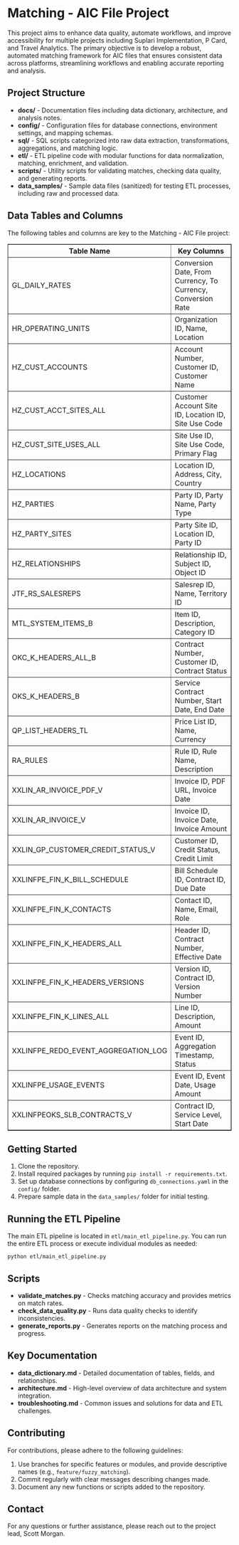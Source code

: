 <!DOCTYPE html>
<html lang="en">
<head>
    <meta charset="UTF-8">
    <meta name="viewport" content="width=device-width, initial-scale=1.0">
    <title>README - Matching AIC File Project</title>
</head>
<body>

<h1>Matching - AIC File Project</h1>

<p>This project aims to enhance data quality, automate workflows, and improve accessibility for multiple projects including Suplari Implementation, P Card, and Travel Analytics. The primary objective is to develop a robust, automated matching framework for AIC files that ensures consistent data across platforms, streamlining workflows and enabling accurate reporting and analysis.</p>

<h2>Project Structure</h2>
<ul>
    <li><strong>docs/</strong> - Documentation files including data dictionary, architecture, and analysis notes.</li>
    <li><strong>config/</strong> - Configuration files for database connections, environment settings, and mapping schemas.</li>
    <li><strong>sql/</strong> - SQL scripts categorized into raw data extraction, transformations, aggregations, and matching logic.</li>
    <li><strong>etl/</strong> - ETL pipeline code with modular functions for data normalization, matching, enrichment, and validation.</li>
    <li><strong>scripts/</strong> - Utility scripts for validating matches, checking data quality, and generating reports.</li>
    <li><strong>data_samples/</strong> - Sample data files (sanitized) for testing ETL processes, including raw and processed data.</li>
</ul>

<h2>Data Tables and Columns</h2>
<p>The following tables and columns are key to the Matching - AIC File project:</p>

<table border="1" cellpadding="10" cellspacing="0">
    <thead>
        <tr>
            <th>Table Name</th>
            <th>Key Columns</th>
        </tr>
    </thead>
    <tbody>
        <tr>
            <td>GL_DAILY_RATES</td>
            <td>Conversion Date, From Currency, To Currency, Conversion Rate</td>
        </tr>
        <tr>
            <td>HR_OPERATING_UNITS</td>
            <td>Organization ID, Name, Location</td>
        </tr>
        <tr>
            <td>HZ_CUST_ACCOUNTS</td>
            <td>Account Number, Customer ID, Customer Name</td>
        </tr>
        <tr>
            <td>HZ_CUST_ACCT_SITES_ALL</td>
            <td>Customer Account Site ID, Location ID, Site Use Code</td>
        </tr>
        <tr>
            <td>HZ_CUST_SITE_USES_ALL</td>
            <td>Site Use ID, Site Use Code, Primary Flag</td>
        </tr>
        <tr>
            <td>HZ_LOCATIONS</td>
            <td>Location ID, Address, City, Country</td>
        </tr>
        <tr>
            <td>HZ_PARTIES</td>
            <td>Party ID, Party Name, Party Type</td>
        </tr>
        <tr>
            <td>HZ_PARTY_SITES</td>
            <td>Party Site ID, Location ID, Party ID</td>
        </tr>
        <tr>
            <td>HZ_RELATIONSHIPS</td>
            <td>Relationship ID, Subject ID, Object ID</td>
        </tr>
        <tr>
            <td>JTF_RS_SALESREPS</td>
            <td>Salesrep ID, Name, Territory ID</td>
        </tr>
        <tr>
            <td>MTL_SYSTEM_ITEMS_B</td>
            <td>Item ID, Description, Category ID</td>
        </tr>
        <tr>
            <td>OKC_K_HEADERS_ALL_B</td>
            <td>Contract Number, Customer ID, Contract Status</td>
        </tr>
        <tr>
            <td>OKS_K_HEADERS_B</td>
            <td>Service Contract Number, Start Date, End Date</td>
        </tr>
        <tr>
            <td>QP_LIST_HEADERS_TL</td>
            <td>Price List ID, Name, Currency</td>
        </tr>
        <tr>
            <td>RA_RULES</td>
            <td>Rule ID, Rule Name, Description</td>
        </tr>
        <tr>
            <td>XXLIN_AR_INVOICE_PDF_V</td>
            <td>Invoice ID, PDF URL, Invoice Date</td>
        </tr>
        <tr>
            <td>XXLIN_AR_INVOICE_V</td>
            <td>Invoice ID, Invoice Date, Invoice Amount</td>
        </tr>
        <tr>
            <td>XXLIN_GP_CUSTOMER_CREDIT_STATUS_V</td>
            <td>Customer ID, Credit Status, Credit Limit</td>
        </tr>
        <tr>
            <td>XXLINFPE_FIN_K_BILL_SCHEDULE</td>
            <td>Bill Schedule ID, Contract ID, Due Date</td>
        </tr>
        <tr>
            <td>XXLINFPE_FIN_K_CONTACTS</td>
            <td>Contact ID, Name, Email, Role</td>
        </tr>
        <tr>
            <td>XXLINFPE_FIN_K_HEADERS_ALL</td>
            <td>Header ID, Contract Number, Effective Date</td>
        </tr>
        <tr>
            <td>XXLINFPE_FIN_K_HEADERS_VERSIONS</td>
            <td>Version ID, Contract ID, Version Number</td>
        </tr>
        <tr>
            <td>XXLINFPE_FIN_K_LINES_ALL</td>
            <td>Line ID, Description, Amount</td>
        </tr>
        <tr>
            <td>XXLINFPE_REDO_EVENT_AGGREGATION_LOG</td>
            <td>Event ID, Aggregation Timestamp, Status</td>
        </tr>
        <tr>
            <td>XXLINFPE_USAGE_EVENTS</td>
            <td>Event ID, Event Date, Usage Amount</td>
        </tr>
        <tr>
            <td>XXLINFPEOKS_SLB_CONTRACTS_V</td>
            <td>Contract ID, Service Level, Start Date</td>
        </tr>
    </tbody>
</table>

<h2>Getting Started</h2>
<ol>
    <li>Clone the repository.</li>
    <li>Install required packages by running <code>pip install -r requirements.txt</code>.</li>
    <li>Set up database connections by configuring <code>db_connections.yaml</code> in the <code>config/</code> folder.</li>
    <li>Prepare sample data in the <code>data_samples/</code> folder for initial testing.</li>
</ol>

<h2>Running the ETL Pipeline</h2>
<p>The main ETL pipeline is located in <code>etl/main_etl_pipeline.py</code>. You can run the entire ETL process or execute individual modules as needed:</p>
<pre><code>python etl/main_etl_pipeline.py</code></pre>

<h2>Scripts</h2>
<ul>
    <li><strong>validate_matches.py</strong> - Checks matching accuracy and provides metrics on match rates.</li>
    <li><strong>check_data_quality.py</strong> - Runs data quality checks to identify inconsistencies.</li>
    <li><strong>generate_reports.py</strong> - Generates reports on the matching process and progress.</li>
</ul>

<h2>Key Documentation</h2>
<ul>
    <li><strong>data_dictionary.md</strong> - Detailed documentation of tables, fields, and relationships.</li>
    <li><strong>architecture.md</strong> - High-level overview of data architecture and system integration.</li>
    <li><strong>troubleshooting.md</strong> - Common issues and solutions for data and ETL challenges.</li>
</ul>

<h2>Contributing</h2>
<p>For contributions, please adhere to the following guidelines:</p>
<ol>
    <li>Use branches for specific features or modules, and provide descriptive names (e.g., <code>feature/fuzzy_matching</code>).</li>
    <li>Commit regularly with clear messages describing changes made.</li>
    <li>Document any new functions or scripts added to the repository.</li>
</ol>

<h2>Contact</h2>
<p>For any questions or further assistance, please reach out to the project lead, Scott Morgan.</p>

</body>
</html>
